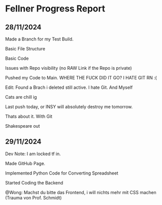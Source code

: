 # Fellner Progress Report

## 28/11/2024

Made a Branch for my Test Build.

Basic File Structure

Basic Code

Issues with Repo visibility (no RAW Link if the Repo is private)

Pushed my Code to Main. WHERE THE FUCK DID IT GO? I HATE GIT RN :(

Edit: Found a Brach i deleted still active. I hate Git. And Myself

Cats are chill ig

Last push today, or INSY will absolutely destroy me tomorrow.

Thats about it. With Git

Shakespeare out

## 29/11/2024

Dev Note: I am locked tf in.

Made GitHub Page.

Implemented Python Code for Converting Spreadsheet

Started Coding the Backend

@Wong: Machst du bitte das Frontend, i will nichts mehr mit CSS machen (Trauma von Prof. Schmidt)

